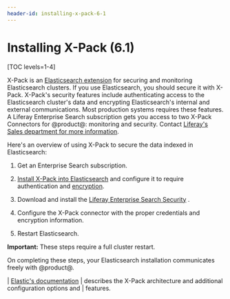 ```yaml
---
header-id: installing-x-pack-6-1
---
```


# Installing X-Pack (6.1)

[TOC levels=1-4]

X-Pack is an 
[Elasticsearch extension](https://www.elastic.co/guide/en/elasticsearch/reference/6.1/setup-xpack.html)
for securing and monitoring Elasticsearch clusters. If you use Elasticsearch,
you should secure it with X-Pack. X-Pack's security features include
authenticating access to the Elasticsearch cluster's data and encrypting
Elasticsearch's internal and external communications. Most production systems
requires these features. A Liferay Enterprise Search subscription gets you
access to two X-Pack Connectors for @product@: monitoring and security. Contact
[Liferay's Sales department for more information](https://www.liferay.com/contact-us#contact-sales).

Here's an overview of using X-Pack to secure the data indexed in Elasticsearch:

1.  Get an Enterprise Search subscription.

2.  [Install X-Pack into Elasticsearch](https://www.elastic.co/guide/en/x-pack/6.1/installing-xpack.html) 
    and configure it to require authentication and 
    [encryption](https://www.elastic.co/guide/en/elasticsearch/reference/6.1/configuring-tls.html#configuring-tls).

3.  Download and install the 
    [Liferay Enterprise Search Security](https://web.liferay.com/group/customer/dxp/downloads/enterprise-search) 
   . 

4.  Configure the X-Pack connector with the proper credentials and encryption
    information.

5.  Restart Elasticsearch.

**Important:** These steps require a full cluster restart.

On completing these steps, your Elasticsearch installation communicates freely
with @product@. 

| [Elastic's documentation](https://www.elastic.co/guide/en/elasticsearch/reference/6.1/configuring-security.html)
| describes the X-Pack architecture and additional configuration options and
| features.
